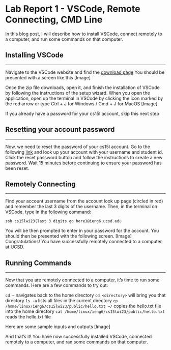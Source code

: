 

# Lab Report 1 - VSCode, Remote Connecting, CMD Line

In this blog post, I will describe how to install VSCode, connect remotely to a computer, and run some commands on that computer.

## Installing VSCode
***
Navigate to the VSCode website and find the [download page](https://code.visualstudio.com/download) You should be presented with a screen like this
[Image]

Once the zip file downloads, open it, and finish the installation of VSCode by following the instructions of the setup wizard. When you open the application, open up the terminal in VSCode by clicking the icon marked by the red arrow or type Ctrl + J for Windows / Cmd + J for MacOS
[Image]

If you already have a password for your cs15l account, skip this next step

## Resetting your account password
***
Now, we need to reset the password of your cs15l account. Go to the following [link](https://sdacs.ucsd.edu/~icc/index.php) and look up your account with your username and student id. Click the reset password button and follow the instructions to create a new password. Wait 15 minutes before continuing to ensure your password has been reset.

## Remotely Connecting
***
Find your account username from the account look up page (circled in red) and remember the last 3 digits of the username. Then, in the terminal on VSCode, type in the following command:

`ssh cs15lwi23(last 3 digits go here)@ieng6.ucsd.edu`

You will be then prompted to enter in your password for the account. You should then be presented with the following screen.
[Image]
Congratulations! You have successfully remotely connected to a computer at UCSD.

## Running Commands
***
Now that you are remotely connected to a computer, it’s time to run some commands. Here are a few commands to try out:

`cd ~` navigates back to the home directory
`cd <directory>` will bring you that directory
`ls -a` lists all files in the current directory
`cp /home/linux/ieng6/cs15lwi23/public/hello.txt ~/` copies the hello.txt file into the home directory
`cat /home/linux/ieng6/cs15lwi23/public/hello.txt` reads the hello.txt file

Here are some sample inputs and outputs
[Image]

And that’s it! You have now successfully installed VSCode, connected remotely to a computer, and ran some commands on that computer.
